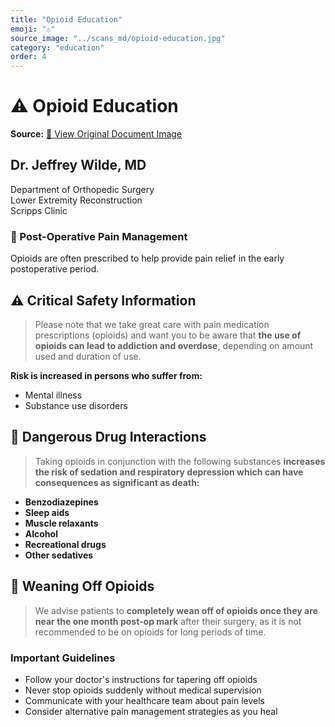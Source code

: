 ```yaml
---
title: "Opioid Education"
emoji: "⚠️"
source_image: "../scans_md/opioid-education.jpg"
category: "education"
order: 4
---
```


# ⚠️ Opioid Education

**Source:** [📸 View Original Document Image](../scans_md/opioid-education.jpg)

## Dr. Jeffrey Wilde, MD
Department of Orthopedic Surgery  
Lower Extremity Reconstruction  
Scripps Clinic

### 🏥 Post-Operative Pain Management
Opioids are often prescribed to help provide pain relief in the early postoperative period.

## ⚠️ Critical Safety Information

> Please note that we take great care with pain medication prescriptions (opioids) and want you to be aware that **the use of opioids can lead to addiction and overdose**, depending on amount used and duration of use.

**Risk is increased in persons who suffer from:**
- Mental illness
- Substance use disorders

## 🚨 Dangerous Drug Interactions

> Taking opioids in conjunction with the following substances **increases the risk of sedation and respiratory depression which can have consequences as significant as death:**

- **Benzodiazepines**
- **Sleep aids**
- **Muscle relaxants**
- **Alcohol**
- **Recreational drugs**
- **Other sedatives**

## 📅 Weaning Off Opioids

> We advise patients to **completely wean off of opioids once they are near the one month post-op mark** after their surgery, as it is not recommended to be on opioids for long periods of time.

### Important Guidelines
- Follow your doctor's instructions for tapering off opioids
- Never stop opioids suddenly without medical supervision
- Communicate with your healthcare team about pain levels
- Consider alternative pain management strategies as you heal
